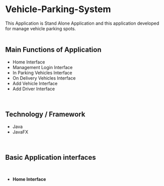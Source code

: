 # Vehicle-Parking-System
This Application is Stand Alone Application and this application developed for manage vehicle parking spots.
<br>
<br>
<h2>Main Functions of Application</h2>
<ul>
    <li>Home Interface</li>
    <li>Management Login Interface</li>
    <li>In Parking Vehicles Interface</li>
    <li>On Delivery Vehicles Interface</li>
    <li>Add Vehicle Interface</li>
    <li>Add Driver Interface</li>
</ul>
<br>
<h2>Technology / Framework</h2>
<ul>
    <li>Java</li>
    <li>JavaFX</li>
</ul>
<br>
<h2>Basic Application interfaces</h2>
<br>
<ul>
   <li><b>Home Interface</b></li>
  
</ul>
